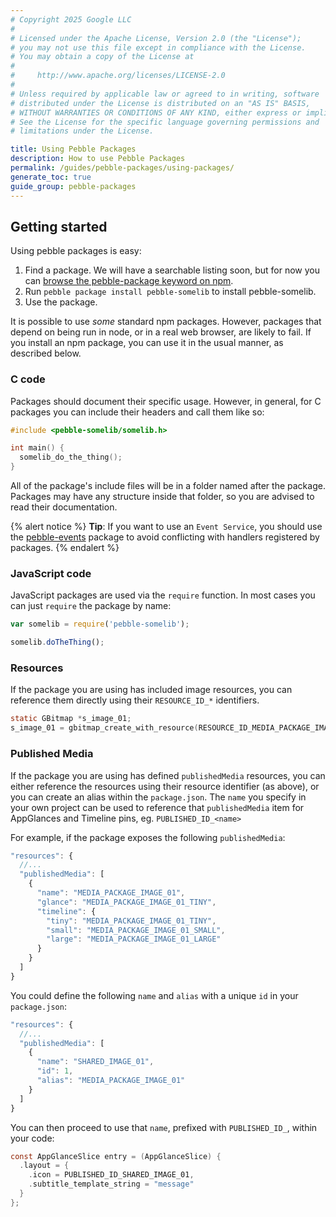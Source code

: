 ```yaml
---
# Copyright 2025 Google LLC
#
# Licensed under the Apache License, Version 2.0 (the "License");
# you may not use this file except in compliance with the License.
# You may obtain a copy of the License at
#
#     http://www.apache.org/licenses/LICENSE-2.0
#
# Unless required by applicable law or agreed to in writing, software
# distributed under the License is distributed on an "AS IS" BASIS,
# WITHOUT WARRANTIES OR CONDITIONS OF ANY KIND, either express or implied.
# See the License for the specific language governing permissions and
# limitations under the License.

title: Using Pebble Packages
description: How to use Pebble Packages
permalink: /guides/pebble-packages/using-packages/
generate_toc: true
guide_group: pebble-packages
---
```


## Getting started

Using pebble packages is easy:

1. Find a package. We will have a searchable listing soon, but for now you
   can [browse the pebble-package keyword on npm](https://www.npmjs.com/browse/keyword/pebble-package).
2. Run `pebble package install pebble-somelib` to install pebble-somelib.
3. Use the package.

It is possible to use _some_ standard npm packages. However, packages that
depend on being run in node, or in a real web browser, are likely to fail. If
you install an npm package, you can use it in the usual manner, as described
below.

### C code

Packages should document their specific usage. However, in general,
for C packages you can include their headers and call them like so:

```c
#include <pebble-somelib/somelib.h>

int main() {
  somelib_do_the_thing();
}
```

All of the package's include files will be in a folder named after the package.
Packages may have any structure inside that folder, so you are advised to
read their documentation.

{% alert notice %}
**Tip**: If you want to use an
``Event Service``,
you should use the
[pebble-events](https://www.npmjs.com/package/pebble-events) package to
avoid conflicting with handlers registered by packages.
{% endalert %}

### JavaScript code

JavaScript packages are used via the `require` function. In most cases you can
just `require` the package by name:

```js
var somelib = require('pebble-somelib');

somelib.doTheThing();
```

### Resources

If the package you are using has included image resources, you can reference
them directly using their `RESOURCE_ID_*` identifiers.

```c
static GBitmap *s_image_01;
s_image_01 = gbitmap_create_with_resource(RESOURCE_ID_MEDIA_PACKAGE_IMAGE_01_TINY);
```

### Published Media

If the package you are using has defined `publishedMedia` resources, you can
either reference the resources using their resource identifier (as above), or
you can create an alias within the `package.json`. The `name` you specify in
your own project can be used to reference that `publishedMedia` item for
AppGlances and Timeline pins, eg. `PUBLISHED_ID_<name>`

For example, if the package exposes the following `publishedMedia`:

```javascript
"resources": {
  //...
  "publishedMedia": [
    {
      "name": "MEDIA_PACKAGE_IMAGE_01",
      "glance": "MEDIA_PACKAGE_IMAGE_01_TINY",
      "timeline": {
        "tiny": "MEDIA_PACKAGE_IMAGE_01_TINY",
        "small": "MEDIA_PACKAGE_IMAGE_01_SMALL",
        "large": "MEDIA_PACKAGE_IMAGE_01_LARGE"
      }
    }
  ]
}
```

You could define the following `name` and `alias` with a unique `id` in your
`package.json`:

```javascript
"resources": {
  //...
  "publishedMedia": [
    {
      "name": "SHARED_IMAGE_01",
      "id": 1,
      "alias": "MEDIA_PACKAGE_IMAGE_01"
    }
  ]
}
```

You can then proceed to use that `name`, prefixed with `PUBLISHED_ID_`, within
your code:

```c
const AppGlanceSlice entry = (AppGlanceSlice) {
  .layout = {
    .icon = PUBLISHED_ID_SHARED_IMAGE_01,
    .subtitle_template_string = "message"
  }
};
```
